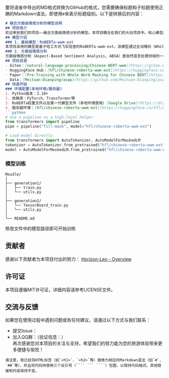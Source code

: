 
要将语雀中导出的MD格式转换为GitHub的格式，您需要确保标题和子标题使用正确的Markdown语法，即使用`#`来表示标题级别。以下是转换后的内容：
```markdown
# 融合方面级情感分析的模型说明
## 项目简介
欢迎来到我们的项目——融合方面级情感分析的模型。本项目耦合在我们的大创项目中。核心模型基于哈工大讯飞实验室的RoBERTa-wwm-ext，实现了对旅游评论的方面级情感分析，为用户提供更加精准的旅游建议。
## 模型介绍
### 1. 基础模型：RoBERTa-wwm-ext
本项目采用的模型是基于哈工大讯飞实验室的RoBERTa-wwm-ext。该模型通过全词掩码（Whole Word Masking）技术对中文BERT进行预训练，有效提升了模型在中文自然语言处理任务中的性能。
### 2. 方面级情感分析
方面级情感分析（Aspect-Based Sentiment Analysis, ABSA）是自然语言处理领域的一个重要任务。本项目的模型能够识别旅游评论中的不同方面（如景点、住宿、交通等），并针对这些方面进行情感分析，从而为用户提供更具体的旅游建议。
## 项目资源
- Gitee：[natural-language-processing/Chinese-BERT-wwm](https://gitee.com/natural-language-processing/Chinese-BERT-wwm)
- HuggingFace Hub：[hfl/chinese-roberta-wwm-ext](https://huggingface.co/hfl/chinese-roberta-wwm-ext)
- Paper：[Pre-Training with Whole Word Masking for Chinese BERT](https://arxiv.org/abs/1906.08101)
- Data：[Meituan-Dianping/asap](https://github.com/Meituan-Dianping/asap)
## 快速开始
### 环境配置(本地环境/服务器)
1. Python版本：3.10+
2. 依赖库：PyTorch、Transformer等
3. RoBERTa权重文件以及第一代模型文件（本地环境使用）[Google Drive](https://drive.google.com/drive/folders/10zGEPVntXXa-YV2RFkbygrCdWwc2PXvP?usp=drive_link)
4. 服务器环境：[hfl/chinese-roberta-wwm-ext](https://huggingface.co/hfl/chinese-roberta-wwm-ext)
```python
# Use a pipeline as a high-level helper
from transformers import pipeline
pipe = pipeline("fill-mask", model="hfl/chinese-roberta-wwm-ext")
```
```python
# Load model directly
from transformers import AutoTokenizer, AutoModelForMaskedLM
tokenizer = AutoTokenizer.from_pretrained("hfl/chinese-roberta-wwm-ext")
model = AutoModelForMaskedLM.from_pretrained("hfl/chinese-roberta-wwm-ext")
```
### 模型训练
```
Moudle/
│
├── generation1/
│   ├── train.py
│   └── utils.py
│   
├── generation2/
│   └── TensorBoard_train.py
│   └── utils.py
│
└── README.md
```
修改文件中的模型路径即可开始训练
## 贡献者
感谢以下贡献者为本项目付出的努力：
[Horizon-Leo - Overview](https://github.com/Horizon-Leo)
## 许可证
本项目遵循MIT许可证，详细内容请参考LICENSE文件。
## 交流与反馈
如果您在使用过程中遇到问题或有任何建议，请通过以下方式与我们联系：
+ 提交Issue：
+ 加入QQ群：（验证信息：）  
再次感谢您对本项目的关注与支持，希望我们的努力能为您的旅游体验带来更多便捷与愉悦！
```
请注意，我已经将HTML标签（如`<h1>`、`<h2>`等）替换为相应的Markdown语法（如`#`、`##`等），并且将代码块使用三个反引号（```` ``` ````）包围，以保持代码格式。其他链接和内容保持不变。
